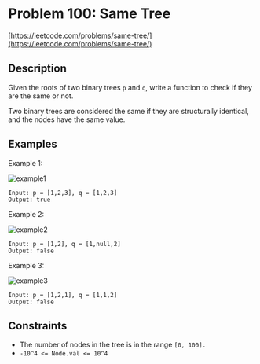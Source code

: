 # Problem 100: Same Tree

[https://leetcode.com/problems/same-tree/](https://leetcode.com/problems/same-tree/)

## Description

Given the roots of two binary trees `p` and `q`, write a function to check if they are the same or not.

Two binary trees are considered the same if they are structurally identical, and the nodes have the same value.

## Examples

Example 1:

![example1](https://assets.leetcode.com/uploads/2020/12/20/ex1.jpg)
```
Input: p = [1,2,3], q = [1,2,3]
Output: true
```

Example 2:

![example2](https://assets.leetcode.com/uploads/2020/12/20/ex2.jpg)
```
Input: p = [1,2], q = [1,null,2]
Output: false
```

Example 3:

![example3](https://assets.leetcode.com/uploads/2020/12/20/ex3.jpg)
```
Input: p = [1,2,1], q = [1,1,2]
Output: false
```

## Constraints

- The number of nodes in the tree is in the range `[0, 100].`
- `-10^4 <= Node.val <= 10^4`
